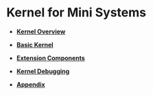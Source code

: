 # Kernel for Mini Systems<a name="EN-US_TOPIC_0000001124663064"></a>

-   **[Kernel Overview](kernel-mini-overview.md)**  

-   **[Basic Kernel](kernel-mini-basic.md)**  

-   **[Extension Components](kernel-mini-extend.md)**  

-   **[Kernel Debugging](kernel-memory-inner.md)**  

-   **[Appendix](kernel-mini-app.md)**  


